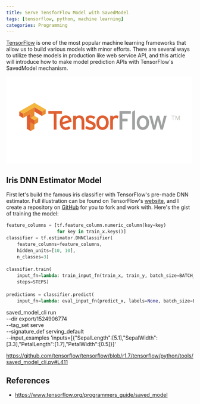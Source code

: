 ```yaml
---
title: Serve TensforFlow Model with SavedModel
tags: [tensorflow, python, machine learning]
categories: Programming
---
```


[TensorFlow][1] is one of the most popular machine learning frameworks that allow us to build various models with minor efforts. There are several ways to utilize these models in production like web service API, and this article will introduce how to make model prediction APIs with TensorFlow's SavedModel mechanism.

![](/images/tf-logo.png)

## Iris DNN Estimator Model

First let's build the famous iris classifier with TensorFlow's pre-made DNN estimator. Full illustration can be found on TensorFlow's [website][2], and I create a repository on [GitHub][3] for you to fork and work with. Here's the gist of training the model:

```python
feature_columns = [tf.feature_column.numeric_column(key=key)
                   for key in train_x.keys()]
classifier = tf.estimator.DNNClassifier(
    feature_columns=feature_columns,
    hidden_units=[10, 10],
    n_classes=3)

classifier.train(
    input_fn=lambda: train_input_fn(train_x, train_y, batch_size=BATCH_SIZE),
    steps=STEPS)

predictions = classifier.predict(
    input_fn=lambda: eval_input_fn(predict_x, labels=None, batch_size=BATCH_SIZE))
```

<!-- more -->

saved_model_cli run \
  --dir export/1524906774 \
  --tag_set serve \
  --signature_def serving_default \
  --input_examples 'inputs=[{"SepalLength":[5.1],"SepalWidth":[3.3],"PetalLength":[1.7],"PetalWidth":[0.5]}]'

https://github.com/tensorflow/tensorflow/blob/r1.7/tensorflow/python/tools/saved_model_cli.py#L411


## References

* https://www.tensorflow.org/programmers_guide/saved_model


[1]: https://www.tensorflow.org/
[2]: https://www.tensorflow.org/get_started/premade_estimators
[3]: https://github.com/jizhang/tf-serve/blob/master/iris_dnn.py
